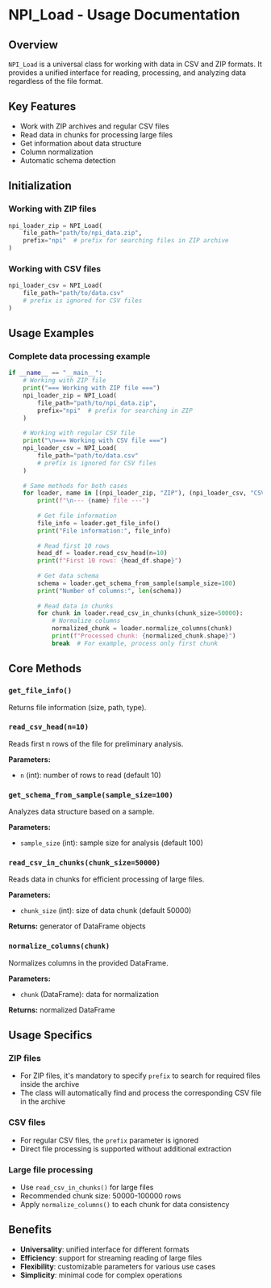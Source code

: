 # NPI_Load - Usage Documentation

## Overview

`NPI_Load` is a universal class for working with data in CSV and ZIP formats. It provides a unified interface for reading, processing, and analyzing data regardless of the file format.

## Key Features

- Work with ZIP archives and regular CSV files
- Read data in chunks for processing large files
- Get information about data structure
- Column normalization
- Automatic schema detection

## Initialization

### Working with ZIP files

```python
npi_loader_zip = NPI_Load(
    file_path="path/to/npi_data.zip",
    prefix="npi"  # prefix for searching files in ZIP archive
)
```

### Working with CSV files

```python
npi_loader_csv = NPI_Load(
    file_path="path/to/data.csv"
    # prefix is ignored for CSV files
)
```

## Usage Examples

### Complete data processing example

```python
if __name__ == "__main__":
    # Working with ZIP file
    print("=== Working with ZIP file ===")
    npi_loader_zip = NPI_Load(
        file_path="path/to/npi_data.zip",
        prefix="npi"  # prefix for searching in ZIP
    )
    
    # Working with regular CSV file
    print("\n=== Working with CSV file ===")
    npi_loader_csv = NPI_Load(
        file_path="path/to/data.csv"
        # prefix is ignored for CSV files
    )
    
    # Same methods for both cases
    for loader, name in [(npi_loader_zip, "ZIP"), (npi_loader_csv, "CSV")]:
        print(f"\n--- {name} file ---")
        
        # Get file information
        file_info = loader.get_file_info()
        print("File information:", file_info)
        
        # Read first 10 rows
        head_df = loader.read_csv_head(n=10)
        print(f"First 10 rows: {head_df.shape}")
        
        # Get data schema
        schema = loader.get_schema_from_sample(sample_size=100)
        print("Number of columns:", len(schema))
        
        # Read data in chunks
        for chunk in loader.read_csv_in_chunks(chunk_size=50000):
            # Normalize columns
            normalized_chunk = loader.normalize_columns(chunk)
            print(f"Processed chunk: {normalized_chunk.shape}")
            break  # For example, process only first chunk
```

## Core Methods

### `get_file_info()`
Returns file information (size, path, type).

### `read_csv_head(n=10)`
Reads first n rows of the file for preliminary analysis.

**Parameters:**
- `n` (int): number of rows to read (default 10)

### `get_schema_from_sample(sample_size=100)`
Analyzes data structure based on a sample.

**Parameters:**
- `sample_size` (int): sample size for analysis (default 100)

### `read_csv_in_chunks(chunk_size=50000)`
Reads data in chunks for efficient processing of large files.

**Parameters:**
- `chunk_size` (int): size of data chunk (default 50000)

**Returns:** generator of DataFrame objects

### `normalize_columns(chunk)`
Normalizes columns in the provided DataFrame.

**Parameters:**
- `chunk` (DataFrame): data for normalization

**Returns:** normalized DataFrame

## Usage Specifics

### ZIP files
- For ZIP files, it's mandatory to specify `prefix` to search for required files inside the archive
- The class will automatically find and process the corresponding CSV file in the archive

### CSV files
- For regular CSV files, the `prefix` parameter is ignored
- Direct file processing is supported without additional extraction

### Large file processing
- Use `read_csv_in_chunks()` for large files
- Recommended chunk size: 50000-100000 rows
- Apply `normalize_columns()` to each chunk for data consistency

## Benefits

- **Universality**: unified interface for different formats
- **Efficiency**: support for streaming reading of large files
- **Flexibility**: customizable parameters for various use cases
- **Simplicity**: minimal code for complex operations